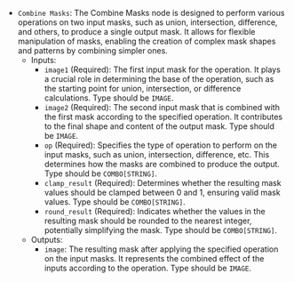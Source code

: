 - `Combine Masks`: The Combine Masks node is designed to perform various operations on two input masks, such as union, intersection, difference, and others, to produce a single output mask. It allows for flexible manipulation of masks, enabling the creation of complex mask shapes and patterns by combining simpler ones.
    - Inputs:
        - `image1` (Required): The first input mask for the operation. It plays a crucial role in determining the base of the operation, such as the starting point for union, intersection, or difference calculations. Type should be `IMAGE`.
        - `image2` (Required): The second input mask that is combined with the first mask according to the specified operation. It contributes to the final shape and content of the output mask. Type should be `IMAGE`.
        - `op` (Required): Specifies the type of operation to perform on the input masks, such as union, intersection, difference, etc. This determines how the masks are combined to produce the output. Type should be `COMBO[STRING]`.
        - `clamp_result` (Required): Determines whether the resulting mask values should be clamped between 0 and 1, ensuring valid mask values. Type should be `COMBO[STRING]`.
        - `round_result` (Required): Indicates whether the values in the resulting mask should be rounded to the nearest integer, potentially simplifying the mask. Type should be `COMBO[STRING]`.
    - Outputs:
        - `image`: The resulting mask after applying the specified operation on the input masks. It represents the combined effect of the inputs according to the operation. Type should be `IMAGE`.
